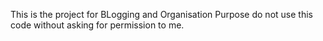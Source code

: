 This is the project for BLogging and Organisation Purpose do not use this code without asking for permission to me.
